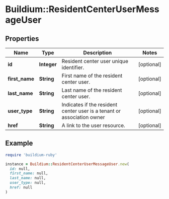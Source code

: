 # Buildium::ResidentCenterUserMessageUser

## Properties

| Name | Type | Description | Notes |
| ---- | ---- | ----------- | ----- |
| **id** | **Integer** | Resident center user unique identifier. | [optional] |
| **first_name** | **String** | First name of the resident center user. | [optional] |
| **last_name** | **String** | Last name of the resident center user. | [optional] |
| **user_type** | **String** | Indicates if the resident center user is a tenant or association owner | [optional] |
| **href** | **String** | A link to the user resource. | [optional] |

## Example

```ruby
require 'buildium-ruby'

instance = Buildium::ResidentCenterUserMessageUser.new(
  id: null,
  first_name: null,
  last_name: null,
  user_type: null,
  href: null
)
```


